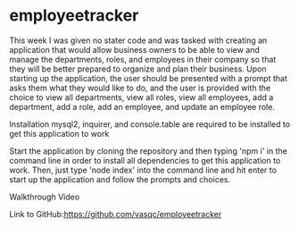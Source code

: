 # employeetracker
This week I was given no stater code and was tasked with creating an application that would allow business owners to be able to view and manage the departments, roles, and employees in their company so that they will be better prepared to organize and plan their business. Upon starting up the application, the user should be presented with a prompt that asks them what they would like to do, and the user is provided with the choice to view all departments, view all roles, view all employees, add a department, add a role, add an employee, and update an employee role.

Installation
mysql2, inquirer, and console.table are required to be installed to get this application to work

Start the application by cloning the repository and then typing 'npm i' in the command line in order to install all dependencies to get this application to work. Then, just type 'node index' into the command line and hit enter to start up the application and follow the prompts and choices.

Walkthrough Video


Link to GitHub:https://github.com/vasqc/employeetracker